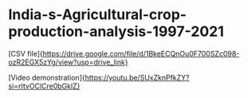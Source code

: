 # India-s-Agricultural-crop-production-analysis-1997-2021
[CSV file]{https://drive.google.com/file/d/1BkeECQnOu0F700SZc098-ozR2EGX5zYg/view?usp=drive_link}

[Video demonstration]{https://youtu.be/SUxZknPfkZY?si=rItvOClCre0bGklZ}
